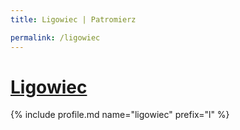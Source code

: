 ```yaml
---
title: Ligowiec | Patromierz

permalink: /ligowiec
---
```


# [Ligowiec](https://patronite.pl/ligowiec)

{% include profile.md name="ligowiec" prefix="l" %}
